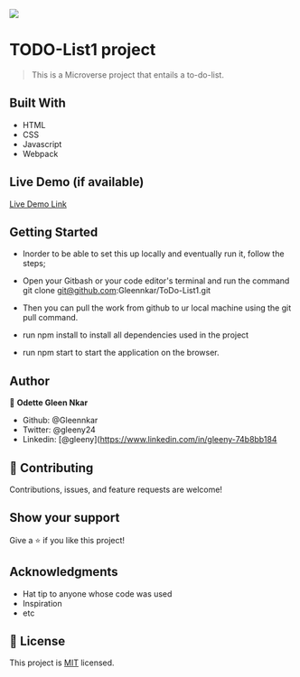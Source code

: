 ![](https://img.shields.io/badge/Microverse-blueviolet)

# TODO-List1 project

> This is a Microverse project that entails a to-do-list.


## Built With

- HTML
- CSS
- Javascript
- Webpack

## Live Demo (if available)

[Live Demo Link](https://livedemo.com)


## Getting Started

- Inorder to be able to set this up locally and eventually run it, follow the steps;

- Open your Gitbash or your code editor's terminal and run the command git clone git@github.com:Gleennkar/ToDo-List1.git
- Then you can pull the work from github to ur local machine using the git pull command.
- run npm install to install all dependencies used in the project
- run npm start to start the application on the browser.



## Author

👤 **Odette Gleen Nkar**

- Github: @Gleennkar
- Twitter: @gleeny24
- Linkedin: [@gleeny](https://www.linkedin.com/in/gleeny-74b8bb184

## 🤝 Contributing

Contributions, issues, and feature requests are welcome!


## Show your support

Give a ⭐️ if you like this project!

## Acknowledgments

- Hat tip to anyone whose code was used
- Inspiration
- etc

## 📝 License

This project is [MIT](./MIT.md) licensed.
